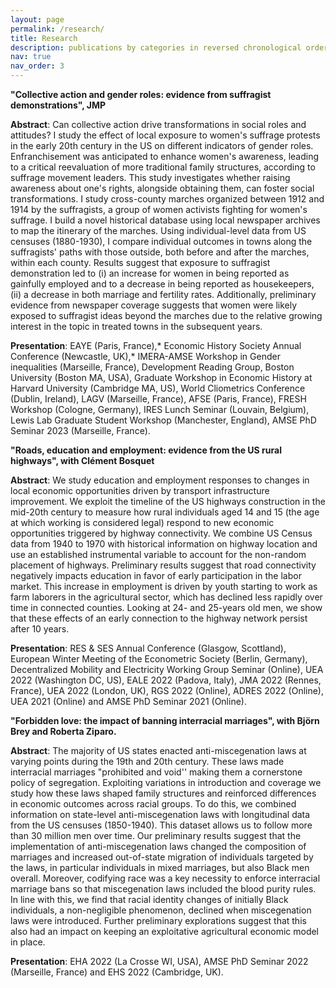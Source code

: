 ```yaml
---
layout: page
permalink: /research/
title: Research
description: publications by categories in reversed chronological order. generated by jekyll-scholar.
nav: true
nav_order: 3
---
```


**"Collective action and gender roles: evidence from suffragist demonstrations",  JMP**

**Abstract**: Can collective action drive transformations in social roles and attitudes?  I study the effect of local exposure to women's suffrage protests in the early 20th century in the US on different indicators of gender roles.  Enfranchisement was anticipated to enhance women's awareness, leading to a critical reevaluation of more traditional family structures, according to suffrage movement leaders. This study investigates whether raising awareness about one's rights, alongside obtaining them, can foster social transformations. I study cross-county marches organized between 1912 and 1914 by the suffragists, a group of women activists fighting for women's suffrage.  I build a novel historical database using local newspaper archives to map the itinerary of the marches. Using individual-level data from US censuses (1880-1930), I compare individual outcomes in towns along the suffragists' paths with those outside, both before and after the marches, within each county. Results suggest that exposure to suffragist demonstration led to (i) an increase for women in being reported as gainfully employed and to a decrease in being reported as housekeepers, (ii) a decrease in both marriage and fertility rates. Additionally, preliminary evidence from newspaper coverage suggests that women were likely exposed to suffragist ideas beyond the marches due to the relative growing interest in the topic in treated towns in the subsequent years.

**Presentation**:  EAYE (Paris, France),* Economic History Society Annual Conference (Newcastle, UK),* IMERA-AMSE Workshop in Gender inequalities (Marseille, France), Development Reading Group, Boston University (Boston MA, USA), Graduate Workshop in Economic History at Harvard University (Cambridge MA, US), World Cliometrics Conference (Dublin, Ireland), LAGV (Marseille, France), AFSE (Paris, France), FRESH Workshop (Cologne, Germany), IRES Lunch Seminar (Louvain, Belgium), Lewis Lab Graduate Student Workshop  (Manchester, England), AMSE PhD Seminar 2023 (Marseille, France).

**"Roads, education and employment: evidence from the US rural highways", with Clément Bosquet**

**Abstract**: We study education and employment responses to changes in local economic opportunities driven by transport infrastructure improvement. We exploit the timeline of the US highways construction in the mid-20th century to measure how rural individuals aged 14 and 15 (the age at which working is considered legal) respond to new economic opportunities triggered by highway connectivity. We combine US Census data from 1940 to 1970 with historical information on highway location and use an established instrumental variable to account for the non-random placement of highways. Preliminary results suggest that road connectivity negatively impacts education in favor of early participation in the labor market. This increase in employment is driven by youth starting to work as farm laborers in the agricultural sector, which has declined less rapidly over time in connected counties. Looking at 24- and 25-years old men, we show that these effects of an early connection to the highway network persist after 10 years.

**Presentation**: RES & SES Annual Conference (Glasgow, Scottland), European Winter Meeting of the Econometric Society (Berlin, Germany), Decentralized Mobility and Electricity Working Group Seminar (Online), UEA 2022 (Washington DC, US), EALE 2022 (Padova, Italy), JMA 2022 (Rennes, France), UEA 2022 (London, UK), RGS 2022 (Online),  ADRES 2022 (Online), UEA 2021 (Online) and AMSE PhD Seminar 2021  (Online).

**"Forbidden love: the impact of banning interracial marriages", with Björn Brey and Roberta Ziparo.**

**Abstract**: The majority of US states enacted anti-miscegenation laws at varying points during the 19th and 20th century. These laws made interracial marriages "prohibited and void'' making them a cornerstone policy of segregation. Exploiting variations in introduction and coverage we study how these laws shaped family structures and reinforced differences in economic outcomes across racial groups. To do this, we combined information on state-level anti-miscegenation laws with longitudinal data from the US censuses (1850-1940). This dataset allows us to follow more than 30 million men over time. Our preliminary results suggest that the implementation of anti-miscegenation laws changed the composition of marriages and increased out-of-state migration of individuals targeted by the laws, in particular individuals in mixed marriages, but also Black men overall. Moreover, codifying race was a key necessity to enforce interracial marriage bans so that miscegenation laws included the blood purity rules. In line with this, we find that racial identity changes of initially Black individuals, a non-negligible phenomenon, declined when miscegenation laws were introduced. Further preliminary explorations suggest that this also had an impact on keeping an exploitative agricultural economic model in place. 

**Presentation**: EHA 2022 (La Crosse WI, USA), AMSE PhD Seminar 2022 (Marseille, France) and EHS 2022  (Cambridge, UK).
